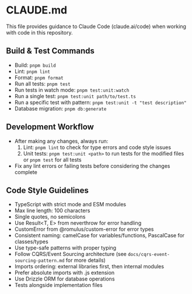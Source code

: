 # CLAUDE.md

This file provides guidance to Claude Code (claude.ai/code) when working with code in this repository.

## Build & Test Commands

- Build: `pnpm build`
- Lint: `pnpm lint`
- Format: `pnpm format`
- Run all tests: `pnpm test`
- Run tests in watch mode: `pnpm test:unit:watch`
- Run a single test: `pnpm test:unit path/to/test.ts`
- Run a specific test with pattern: `pnpm test:unit -t "test description"`
- Database migration: `pnpm db:generate`

## Development Workflow

- After making any changes, always run:
  1. Lint: `pnpm lint` to check for type errors and code style issues
  2. Unit tests: `pnpm test:unit <path>` to run tests for the modified files or `pnpm test` for all tests
- Fix any lint errors or failing tests before considering the changes complete

## Code Style Guidelines

- TypeScript with strict mode and ESM modules
- Max line length: 100 characters
- Single quotes, no semicolons
- Use Result<T, E> from neverthrow for error handling
- CustomError from @romulus/custom-error for error types
- Consistent naming: camelCase for variables/functions, PascalCase for classes/types
- Use type-safe patterns with proper typing
- Follow CQRS/Event Sourcing architecture (see `docs/cqrs-event-sourcing-pattern.md` for more details)
- Imports ordering: external libraries first, then internal modules
- Prefer absolute imports with .js extension
- Use Drizzle ORM for database operations
- Tests alongside implementation files
